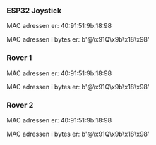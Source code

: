 ### ESP32 Joystick
MAC adressen er:  40:91:51:9b:18:98

MAC adressen i bytes er:  b'@\x91Q\x9b\x18\x98'


### Rover 1
MAC adressen er:  40:91:51:9b:18:98

MAC adressen i bytes er:  b'@\x91Q\x9b\x18\x98'

### Rover 2
MAC adressen er:  40:91:51:9b:18:98

MAC adressen i bytes er:  b'@\x91Q\x9b\x18\x98'
